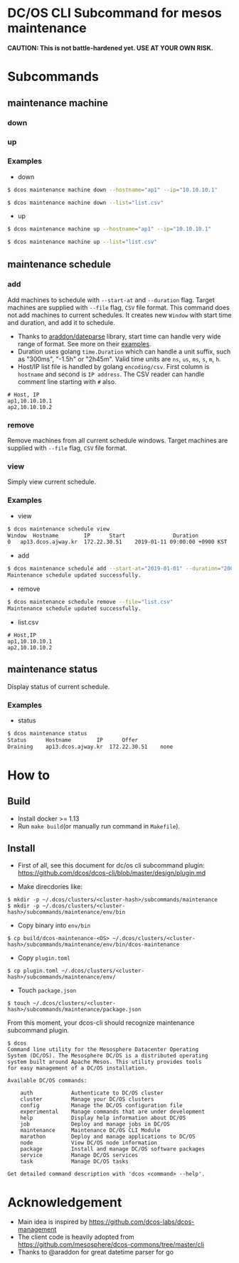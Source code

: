 DC/OS CLI Subcommand for mesos maintenance
==========================================

**CAUTION: This is not battle-hardened yet. USE AT YOUR OWN RISK.** 

# Subcommands

## maintenance machine

### down

### up

### Examples

* down

```sh
$ dcos maintenance machine down --hostname="ap1" --ip="10.10.10.1"
```

```sh
$ dcos maintenance machine down --list="list.csv"
```


* up

```sh
$ dcos maintenance machine up --hostname="ap1" --ip="10.10.10.1"
```

```sh
$ dcos maintenance machine up --list="list.csv"
```

## maintenance schedule

### add

Add machines to schedule with `--start-at` and `--duration` flag. Target machines are supplied with `--file` flag, `CSV` file format. This command does not add machines to current schedules. It creates new `Window` with start time and duration, and add it to schedule. 

 * Thanks to [araddon/dateparse](https://github.com/araddon/dateparse) library, start time can handle very wide range of format. See more on their [examples](https://github.com/araddon/dateparse#extended-example).
 * Duration uses golang `time.Duration` which can handle a unit suffix, such as "300ms", "-1.5h" or "2h45m". Valid time units are `ns`, `us`, `ms`, `s`, `m`, `h`.
 * Host/IP list file is handled by golang `encoding/csv`. First column is `hostname` and second is `IP address`. The CSV reader can handle comment line starting with `#` also.
 ```
 # Host, IP
 ap1,10.10.10.1
 ap2,10.10.10.2
 ```

### remove
  
Remove machines from all current schedule windows.  Target machines are supplied with `--file` flag, `CSV` file format.

### view 

Simply view current schedule.


### Examples

* view

```sh
$ dcos maintenance schedule view
Window	Hostname		IP		Start				Duration
0	ap13.dcos.ajway.kr	172.22.30.51	2019-01-11 09:00:00 +0900 KST	168h0m0s
```

* add 

```sh
$ dcos maintenance schedule add --start-at="2019-01-01" --duration="200s" --file="list.csv"
Maintenance schedule updated successfully.
```

* remove

```sh
$ dcos maintenance schedule remove --file="list.csv"
Maintenance schedule updated successfully.
```

* list.csv

```
# Host,IP
ap1,10.10.10.1
ap2,10.10.10.2
```

## maintenance status

Display status of current schedule.

### Examples

* status

```sh
$ dcos maintenance status
Status		Hostname		IP		Offer
Draining	ap13.dcos.ajway.kr	172.22.30.51	none
```

# How to

## Build

* Install docker >= 1.13
* Run `make build`(or manually run command in `Makefile`).

## Install

* First of all, see this document for dc/os cli subcommand plugin: https://github.com/dcos/dcos-cli/blob/master/design/plugin.md

* Make direcdories like:
```
$ mkdir -p ~/.dcos/clusters/<cluster-hash>/subcommands/maintenance
$ mkdir -p ~/.dcos/clusters/<cluster-hash>/subcommands/maintenance/env/bin
```

* Copy binary into `env/bin`

```
$ cp build/dcos-maintenance-<OS> ~/.dcos/clusters/<cluster-hash>/subcommands/maintenance/env/bin/dcos-maintenance
```

* Copy `plugin.toml`

```
$ cp plugin.toml ~/.dcos/clusters/<cluster-hash>/subcommands/maintenance/env/
```

* Touch `package.json`

```
$ touch ~/.dcos/clusters/<cluster-hash>/subcommands/maintenance/package.json
```

From this moment, your dcos-cli should recognize maintenance subcommand plugin.

```
$ dcos
Command line utility for the Mesosphere Datacenter Operating
System (DC/OS). The Mesosphere DC/OS is a distributed operating
system built around Apache Mesos. This utility provides tools
for easy management of a DC/OS installation.

Available DC/OS commands:

	auth           	Authenticate to DC/OS cluster
	cluster        	Manage your DC/OS clusters
	config         	Manage the DC/OS configuration file
	experimental   	Manage commands that are under development
	help           	Display help information about DC/OS
	job            	Deploy and manage jobs in DC/OS
	maintenance    	Maintenance DC/OS CLI Module
	marathon       	Deploy and manage applications to DC/OS
	node           	View DC/OS node information
	package        	Install and manage DC/OS software packages
	service        	Manage DC/OS services
	task           	Manage DC/OS tasks

Get detailed command description with 'dcos <command> --help'.
```

# Acknowledgement

* Main idea is inspired by https://github.com/dcos-labs/dcos-management
* The client code is heavily adopted from https://github.com/mesosphere/dcos-commons/tree/master/cli
* Thanks to @araddon for great datetime parser for go


